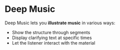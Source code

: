 # Deep Music

Deep Music lets you **illustrate music** in various ways:

* Show the structure through segments
* Display clarifying text at specific times
* Let the listener interact with the material
